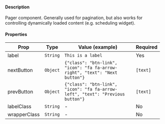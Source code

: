 #### Description

Pager component. Generally used for pagination, but also works for controlling dynamically loaded content (e.g. scheduling widget).

#### Properties

| Prop         | Type     | Value (example)                                                                | Required |
| ------------ | -------- | ------------------------------------------------------------------------------ | -------- |
| label        | `String` | `This is a label`                                                              | Yes      |
| nextButton   | `Object` | `{"class": "btn-link", "icon": "fa fa-arrow-right", "text": "Next button"}`    | `[text]` |
| prevButton   | `Object` | `{"class": "btn-link", "icon": "fa fa-arrow-left", "text": "Previous button"}` | `[text]` |
| labelClass   | `String` | -                                                                              | No       |
| wrapperClass | `String` | -                                                                              | No       |
